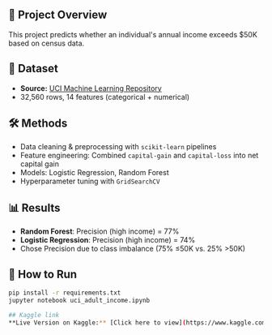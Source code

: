 ## 📌 Project Overview
This project predicts whether an individual's annual income exceeds $50K based on census data.

## 📂 Dataset
- **Source:** [UCI Machine Learning Repository](https://archive.ics.uci.edu/ml/datasets/adult)
- 32,560 rows, 14 features (categorical + numerical)

## 🛠 Methods
- Data cleaning & preprocessing with `scikit-learn` pipelines
- Feature engineering: Combined `capital-gain` and `capital-loss` into net capital gain
- Models: Logistic Regression, Random Forest
- Hyperparameter tuning with `GridSearchCV`

## 📊 Results
- **Random Forest**: Precision (high income) = 77%
- **Logistic Regression**: Precision (high income) = 74%
- Chose Precision due to class imbalance (75% ≤50K vs. 25% >50K)



## 🚀 How to Run
```bash
pip install -r requirements.txt
jupyter notebook uci_adult_income.ipynb

## Kaggle link
**Live Version on Kaggle:** [Click here to view](https://www.kaggle.com/code/tjinnie/uci-adult-income-dataset-census-income/254347204)
